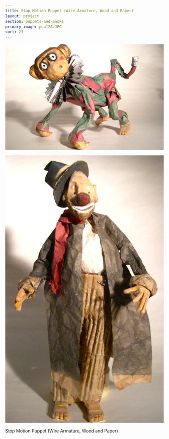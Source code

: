 ```yaml
---
title: Stop Motion Puppet (Wire Armature, Wood and Paper)
layout: project
section: puppets-and-masks
primary_image: pup12A.JPG
sort: 21
---
```


![Stop Motion Puppet](/img/puppets-and-masks/pup12B.JPG)

![Stop Motion Puppet](/img/puppets-and-masks/pup12C.JPG)

Stop Motion Puppet (Wire Armature, Wood and Paper)
